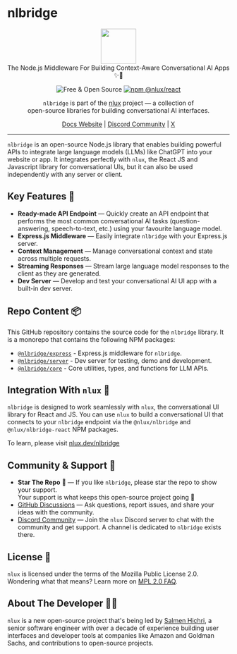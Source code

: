 # nlbridge

<p align=center>
  <img style="padding: 0; margin: 0;" height="80px" src="https://nlux.dev/nlux-logo/nlux-logo-main.png"/><br />
  The Node.js Middleware For Building Context-Aware Conversational AI Apps ✨💬
</p>
<p align=center>
  <img alt="Free & Open Source" src="https://img.shields.io/badge/Free%20%26%20Open%20Source-1ccb61" />
  <a href="https://www.npmjs.com/package/@nlbridge/express"><img alt="npm @nlux/react" src="https://img.shields.io/badge/NPM-@nlbridge/express-1ccb61" /></a>
</p>
<p align="center">
  <code>nlbridge</code> is part of the <a href="https://nlux.dev">nlux</a> project ― a collection of  
  <br />
  open-source libraries for building conversational AI interfaces.
</p>
<p align="center">
    <a href="https://nlux.dev/nlbridge">Docs Website</a> | <a href="https://discord.gg/SRwDmZghNB">Discord Community</a> | <a href="https://twitter.com/nluxai">X</a>
</p>

------

`nlbridge` is an open-source Node.js library that enables building powerful APIs to integrate large language models
(LLMs) like ChatGPT into your website or app. It integrates perfectly with `nlux`, the React JS and Javascript library
for conversational UIs, but it can also be used independently with any server or client.

## Key Features 🌟

- **Ready-made API Endpoint** ― Quickly create an API endpoint that performs the most common conversational AI tasks
  (question-answering, speech-to-text, etc.) using your favourite language model.
- **Express.js Middleware** ― Easily integrate `nlbridge` with your Express.js server.
- **Context Management** ― Manage conversational context and state across multiple requests.
- **Streaming Responses** ― Stream large language model responses to the client as they are generated.
- **Dev Server** ― Develop and test your conversational AI UI app with a built-in dev server.

## Repo Content 📦

This GitHub repository contains the source code for the `nlbridge` library.
It is a monorepo that contains the following NPM packages:

* [`@nlbridge/express`](https://www.npmjs.com/package/@nlbridge/express) - Express.js middleware for `nlbridge`.
* [`@nlbridge/server`](https://www.npmjs.com/package/@nlbridge/server) - Dev server for testing, demo and development.
* [`@nlbridge/core`](https://www.npmjs.com/package/@nlbridge/core) - Core utilities, types, and functions for LLM APIs.

## Integration With `nlux` 💬

`nlbridge` is designed to work seamlessly with `nlux`, the conversational UI library for React and JS. You can use
`nlux` to build a conversational UI that connects to your `nlbridge` endpoint via the `@nlux/nlbridge`
and `@nlux/nlbridge-react` NPM packages.

To learn, please visit [nlux.dev/nlbridge](https://nlux.dev/nlbridge)

## Community & Support 🙏

* **Star The Repo** 🌟 ― If you like `nlbridge`, please star the repo to show your support.  
  Your support is what keeps this open-source project going 🧡
* [GitHub Discussions](https://github.com/nluxai/nlbridge/discussions) ― Ask questions, report issues, and share
  your ideas with the community.
* [Discord Community](https://discord.gg/SRwDmZghNB) ― Join the `nlux` Discord server to chat with the community and
  get support. A channel is dedicated to `nlbridge` exists there.

## License 📃

`nlux` is licensed under the terms of the Mozilla Public License 2.0.<br />
Wondering what that means? Learn more on [MPL 2.0 FAQ](https://www.mozilla.org/en-US/MPL/2.0/FAQ/).

## About The Developer 👨‍💻

`nlux` is a new open-source project that's being led by [Salmen Hichri](https://github.com/salmenus), a senior software
engineer with over a decade of experience building user interfaces and developer
tools at companies like Amazon and Goldman Sachs, and contributions to open-source projects.
